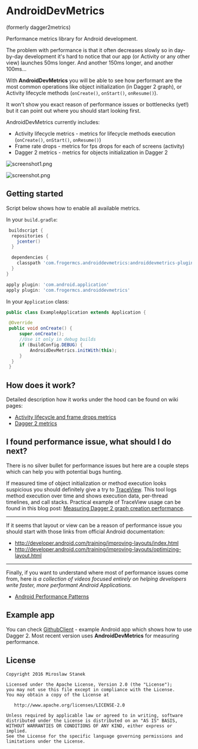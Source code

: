 # AndroidDevMetrics
(formerly dagger2metrics)

Performance metrics library for Android development. 

The problem with performance is that it often decreases slowly so in day-by-day development it's hard to notice that our app (or Activity or any other view) launches 50ms longer. And another 150ms longer, and another 100ms...

With **AndroidDevMetrics** you will be able to see how performant are the most common operations like object initialization (in Dagger 2 graph), or Activity lifecycle methods (`onCreate()`, `onStart()`, `onResume()`).

It won't show you exact reason of performance issues or bottlenecks (yet!) but it can point out where you should start looking first. 

AndroidDevMetrics currently includes:

* Activity lifecycle metrics - metrics for lifecycle methods execution (`onCreate()`, `onStart()`, `onResume()`)
* Frame rate drops - metrics for fps drops for each of screens (activity)
* Dagger 2 metrics - metrics for objects initialization in Dagger 2 

![screenshot1.png](https://raw.githubusercontent.com/frogermcs/androiddevmetrics/master/art/activities_metrics.png)

![screenshot.png](https://raw.githubusercontent.com/frogermcs/androiddevmetrics/master/art/dagger2_metrics.png)

## Getting started

Script below shows how to enable all available metrics.

In your `build.gradle`:

```gradle
 buildscript {
  repositories {
    jcenter()
  }

  dependencies {
    classpath 'com.frogermcs.androiddevmetrics:androiddevmetrics-plugin:0.3'
  }
}

apply plugin: 'com.android.application'
apply plugin: 'com.frogermcs.androiddevmetrics'
```

In your `Application` class:

```java
public class ExampleApplication extends Application {

 @Override
 public void onCreate() {
     super.onCreate();
     //Use it only in debug builds
     if (BuildConfig.DEBUG) {
         AndroidDevMetrics.initWith(this);
     }
  }
 }
```

## How does it work?

Detailed description how it works under the hood can be found on wiki pages:

* [Activity lifecycle and frame drops metrics](https://github.com/frogermcs/AndroidDevMetrics/wiki/Activity-lifecycle-metrics)
* [Dagger 2 metrics](https://github.com/frogermcs/AndroidDevMetrics/wiki/Dagger-2-metrics)

## I found performance issue, what should I do next?

There is no silver bullet for performance issues but here are a couple steps which can help you with potential bugs hunting.

If measured time of object initialization or method execution looks suspicious you should definitely give a try to [TraceView](http://developer.android.com/tools/debugging/debugging-tracing.html). This tool logs method execution over time and shows execution data, per-thread timelines, and call stacks. Practical example of TraceView usage can be found in this blog post: [Measuring Dagger 2 graph creation performance](http://frogermcs.github.io/dagger-graph-creation-performance/]).

---

If it seems that layout or view can be a reason of performance issue you should start with those links from official Android documentation:

* http://developer.android.com/training/improving-layouts/index.html
* http://developer.android.com/training/improving-layouts/optimizing-layout.html

--- 

Finally, if you want to understand where most of performance issues come from, here *is a collection of videos focused entirely on helping developers write faster, more performant Android Applications.*

* [Android Performance Patterns](https://www.youtube.com/playlist?list=PLWz5rJ2EKKc9CBxr3BVjPTPoDPLdPIFCE)

## Example app

You can check [GithubClient](https://github.com/frogermcs/githubclient) - example Android app which shows how to use Dagger 2. Most recent version uses **AndroidDevMetrics** for measuring performance.

## License

    Copyright 2016 Miroslaw Stanek

    Licensed under the Apache License, Version 2.0 (the "License");
    you may not use this file except in compliance with the License.
    You may obtain a copy of the License at

       http://www.apache.org/licenses/LICENSE-2.0

    Unless required by applicable law or agreed to in writing, software
    distributed under the License is distributed on an "AS IS" BASIS,
    WITHOUT WARRANTIES OR CONDITIONS OF ANY KIND, either express or implied.
    See the License for the specific language governing permissions and
    limitations under the License.
